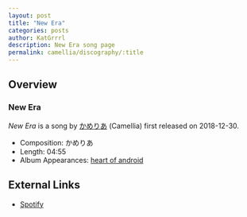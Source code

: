 ```yaml
---
layout: post
title: "New Era"
categories: posts
author: KatGrrrl
description: New Era song page
permalink: camellia/discography/:title
---
```


## Overview

### New Era

*New Era* is a song by [かめりあ](/camellia) (Camellia) first released on 2018-12-30.

* Composition: かめりあ
* Length: 04:55
* Album Appearances: [heart of android](<{% link postsInclude/_posts/camellia/albums/heart-of-android/2023-12-21-heart-of-android.md %}>)

## External Links

* [Spotify](https://open.spotify.com/track/5ySFD3u90EKzI7aUJxyYrQ?si=9da6d77732874476)
